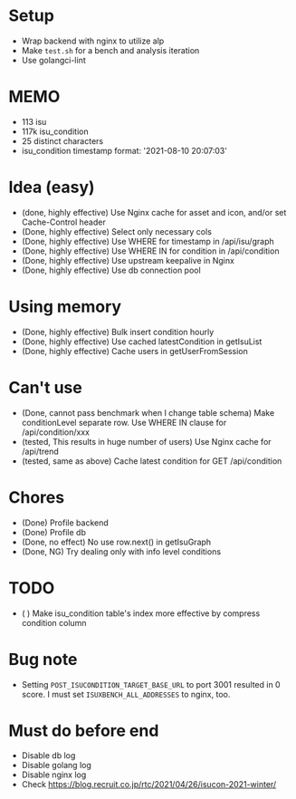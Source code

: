 # Setup
- Wrap backend with nginx to utilize alp
- Make `test.sh` for a bench and analysis iteration
- Use golangci-lint

# MEMO
- 113 isu
- 117k isu_condition
- 25 distinct characters
- isu_condition timestamp format: '2021-08-10 20:07:03'

# Idea (easy)
- (done, highly effective) Use Nginx cache for asset and icon, and/or set Cache-Control header
- (Done, highly effective) Select only necessary cols
- (Done, highly effective) Use WHERE for timestamp in /api/isu/graph
- (Done, highly effective) Use WHERE IN for condition in /api/condition
- (Done, highly effective) Use upstream keepalive in Nginx
- (Done, highly effective) Use db connection pool

# Using memory
- (Done, highly effective) Bulk insert condition hourly
- (Done, highly effective) Use cached latestCondition in getIsuList
- (Done, highly effective) Cache users in getUserFromSession

# Can't use
- (Done, cannot pass benchmark when I change table schema) Make conditionLevel separate row. Use WHERE IN clause for /api/condition/xxx
- (tested, This results in huge number of users) Use Nginx cache for /api/trend
- (tested, same as above) Cache latest condition for GET /api/condition

# Chores
- (Done) Profile backend
- (Done) Profile db
- (Done, no effect) No use row.next() in getIsuGraph
- (Done, NG) Try dealing only with info level conditions

# TODO
- ( ) Make isu_condition table's index more effective by compress condition column

# Bug note
- Setting `POST_ISUCONDITION_TARGET_BASE_URL` to port 3001 resulted in 0 score. I must set `ISUXBENCH_ALL_ADDRESSES` to nginx, too.

# Must do before end
- Disable db log
- Disable golang log
- Disable nginx log
- Check https://blog.recruit.co.jp/rtc/2021/04/26/isucon-2021-winter/